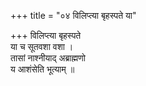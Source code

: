 +++
title = "०४ विलिप्त्या बृहस्पते या"

+++
विलिप्त्या बृहस्पते  
या च सूतवशा वशा ।  
तासां नाश्नीयाद् अब्राह्मणो  
य आशंसेति भूत्याम् ॥